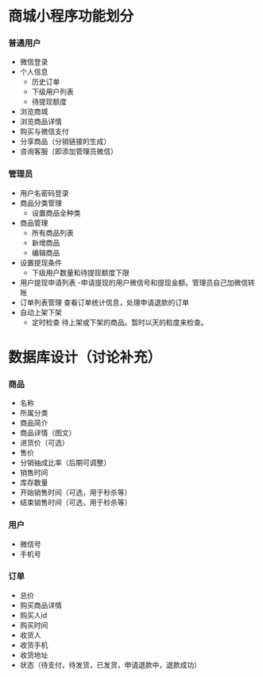 # 商城小程序功能划分

### 普通用户

- 微信登录
- 个人信息
  - 历史订单
  - 下级用户列表
  - 待提现额度
- 浏览商城
- 浏览商品详情
- 购买与微信支付
- 分享商品（分销链接的生成）
- 咨询客服（即添加管理员微信）

### 管理员
- 用户名密码登录
- 商品分类管理
  - 设置商品全种类
- 商品管理
  - 所有商品列表
  - 新增商品
  - 编辑商品
- 设置提现条件
  - 下级用户数量和待提现额度下限
- 用户提现申请列表
  -申请提现的用户微信号和提现金额。管理员自己加微信转账
- 订单列表管理
  查看订单统计信息，处理申请退款的订单
- 自动上架下架
  - 定时检查 待上架或下架的商品。暂时以天的粒度来检查。

# 数据库设计（讨论补充）
### 商品

- 名称
- 所属分类
- 商品简介
- 商品详情（图文）
- 进货价（可选）
- 售价
- 分销抽成比率（后期可调整）
- 销售时间
- 库存数量
- 开始销售时间（可选，用于秒杀等）
- 结束销售时间（可选，用于秒杀等）

### 用户

- 微信号
- 手机号

### 订单

- 总价
- 购买商品详情
- 购买人id
- 购买时间
- 收货人
- 收货手机
- 收货地址
- 状态（待支付，待发货，已发货，申请退款中，退款成功）



### 


